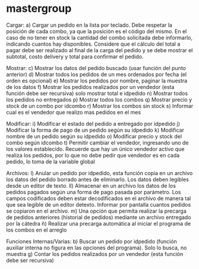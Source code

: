 # mastergroup

Cargar:
  a) Cargar un pedido en la lista por teclado. Debe respetar la posición de cada combo, ya que la posición es el código del mismo. En el caso de no tener en stock la cantidad del combo solicitada debe informarlo, indicando cuantos hay disponibles. Considere que el cálculo del total a pagar debe ser realizado al final de la carga del pedido y se debe mostrar el subtotal, costo delivery y total para confirmar el pedido.

Mostrar:
	c) Mostrar los datos del pedido buscado (usar función del punto anterior)
	d) Mostrar todos los pedidos de un mes ordenados por fecha (el orden es opcional)
  e) Mostrar los pedidos por nombre, paginar la muestra de los datos
  f) Mostrar los pedidos realizados por un vendedor (esta función debe ser recursiva) solo mostrar total e idpedido
  n) Mostrar todos los pedidos no entregados
  p) Mostrar todos los combos
  q) Mostrar precio y stock de un combo por idcombo
  r) Mostrar los combos sin stock
  s) Informar cual es el vendedor que realizo mas pedidos en el mes

Modificar:
  i) Modificar el estado del pedido a entregado por idpedido
  j) Modificar la forma de pago de un pedido según su idpedido
  k) Modificar nombre de un pedido según su idpedido
  o) Modificar precio y stock del combo según idcombo
  t) Permitir cambiar el vendedor, ingresando uno de los valores establecido. Recuerde que hay un único vendedor activo que realiza los pedidos, por lo que no debe pedir que vendedor es en cada pedido, lo toma de la variable global

Archivos:
  l) Anular un pedido por idpedido, esta función copia en un archivo los datos del pedido borrado antes de eliminarlo. Los datos deben legibles desde un editor de texto.
  ll) Almacenar en un archivo los datos de los pedidos pagados según una forma de pago pasada por parámetro. Los campos codificados deben estar decodificados en el archivo de manera tal que sea legible de un editor detexto. Informar por pantalla cuantos pedidos se copiaron en el archivo.
  m) Una opción que permita realizar la precarga de pedidos anteriores (historial de pedidos) mediante un archivo entregado por la cátedra
  ñ) Realizar una precarga automática al iniciar el programa de los combos en el arreglo

Funciones Internas/Varias:
  b) Buscar un pedido por idpedido (función auxiliar interna no figura en las opciones del programa). Solo lo busca, no muestra
  g) Contar los pedidos realizados por un vendedor (esta función debe ser recursiva)
